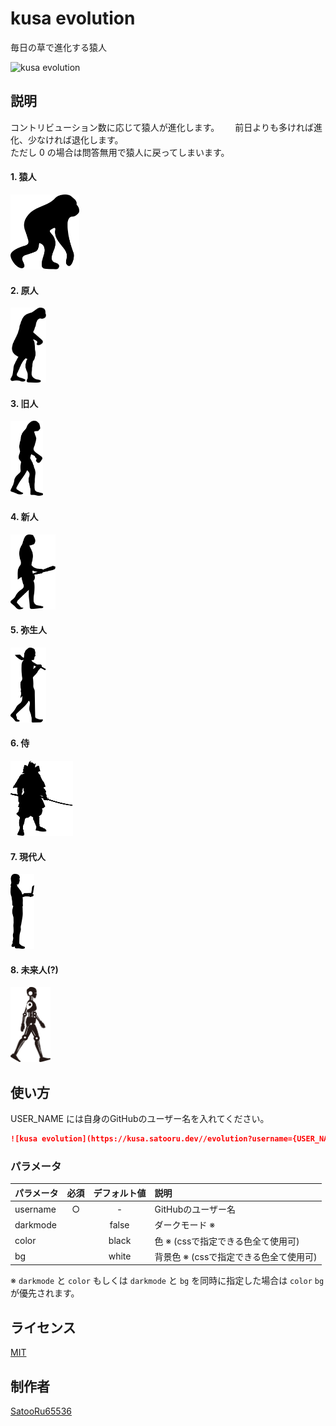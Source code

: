 # kusa evolution
毎日の草で進化する猿人  

![kusa evolution](https://kusa.satooru.dev/evolution?username=SatooRu65536)

## 説明
コントリビューション数に応じて猿人が進化します。　　
前日よりも多ければ進化、少なければ退化します。  
ただし 0 の場合は問答無用で猿人に戻ってしまいます。

#### 1. 猿人
<img src="./assets/enjin.svg" height="120px" />

#### 2. 原人
<img src="./assets/genjin.svg" height="120px" />

#### 3. 旧人
<img src="./assets/kyujin.svg" height="120px" />

#### 4. 新人
<img src="./assets/shinjin.svg" height="120px" />

#### 5. 弥生人
<img src="./assets/yayoijin.svg" height="120px" />

#### 6. 侍
<img src="./assets/samurai.svg" height="120px" />

#### 7. 現代人
<img src="./assets/gendaijin.svg" height="120px" />

#### 8. 未来人(?)
<img src="./assets/miraijin.svg" height="120px" />


## 使い方
USER_NAME には自身のGitHubのユーザー名を入れてください。

```markdown
![kusa evolution](https://kusa.satooru.dev//evolution?username={USER_NAME})
```

### パラメータ
| パラメータ   | 必須   | デフォルト値   | 説明                              |
| :--------- | :---: | :----------: | :-------------------------------- |
| username   |   ○   |      -       | GitHubのユーザー名                  |
| darkmode   |       |    false     | ダークモード ※                     |
| color      |       |    black     | 色 ※ (cssで指定できる色全て使用可)    |
| bg         |       |    white     | 背景色 ※ (cssで指定できる色全て使用可) |

※ `darkmode` と `color` もしくは `darkmode` と `bg` を同時に指定した場合は `color`  `bg` が優先されます。

## ライセンス
[MIT](./LICENSE)

## 制作者
[SatooRu65536](https://satooru.me)
